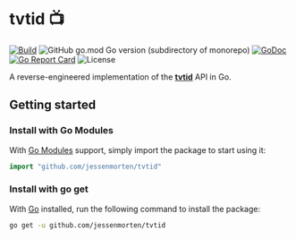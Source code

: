 # tvtid 📺

[![Build](https://github.com/jessenmorten/tvtid/actions/workflows/build.yml/badge.svg)](https://github.com/jessenmorten/tvtid/actions/workflows/build.yml)
![GitHub go.mod Go version (subdirectory of monorepo)](https://img.shields.io/github/go-mod/go-version/jessenmorten/tvtid)
[![GoDoc](https://godoc.org/github.com/jessenmorten/tvtid?status.svg)](https://godoc.org/github.com/jessenmorten/tvtid)
[![Go Report Card](https://goreportcard.com/badge/github.com/jessenmorten/tvtid)](https://goreportcard.com/report/github.com/jessenmorten/tvtid)
![License](https://img.shields.io/github/license/jessenmorten/tvtid)

A reverse-engineered implementation of the **[tvtid](https://tvtid.tv2.dk/)** API in Go.

## Getting started

### Install with Go Modules

With [Go Modules](https://github.com/golang/go/wiki/Modules) support, simply import the package to start using it:

```go
import "github.com/jessenmorten/tvtid"
```

### Install with go get

With [Go](https://go.dev) installed, run the following command to install the package:

```bash
go get -u github.com/jessenmorten/tvtid
```

